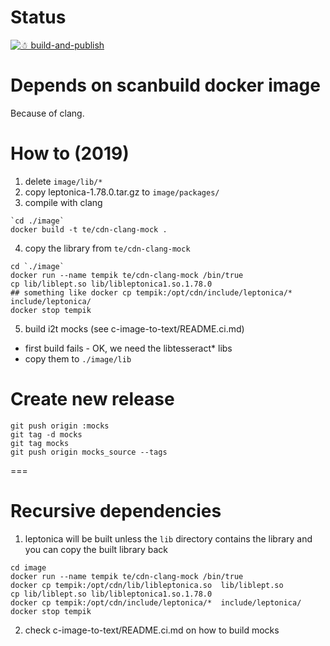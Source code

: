 # Status

[![☃ build-and-publish](https://github.com/mazoea/docker-i2t-bits/actions/workflows/ci.yml/badge.svg?branch=mocks)](https://github.com/mazoea/docker-i2t-bits/actions/workflows/ci.yml)


# Depends on scanbuild docker image

Because of clang.

# How to (2019)

1. delete `image/lib/*`
2. copy leptonica-1.78.0.tar.gz to `image/packages/`
3. compile with clang
```
`cd ./image`
docker build -t te/cdn-clang-mock .
```
4. copy the library from `te/cdn-clang-mock`
```
cd `./image`
docker run --name tempik te/cdn-clang-mock /bin/true
cp lib/liblept.so lib/libleptonica1.so.1.78.0
## something like docker cp tempik:/opt/cdn/include/leptonica/*  include/leptonica/
docker stop tempik
```

5. build i2t mocks (see c-image-to-text/README.ci.md)
- first build fails - OK, we need the libtesseract* libs
- copy them to `./image/lib`

# Create new release
```
git push origin :mocks
git tag -d mocks
git tag mocks
git push origin mocks_source --tags
```


===

# Recursive dependencies

1. leptonica will be built unless the `lib` directory contains the library and you can copy the built library back
```
cd image
docker run --name tempik te/cdn-clang-mock /bin/true
docker cp tempik:/opt/cdn/lib/libleptonica.so  lib/liblept.so
cp lib/liblept.so lib/libleptonica1.so.1.78.0
docker cp tempik:/opt/cdn/include/leptonica/*  include/leptonica/
docker stop tempik
```

2. check c-image-to-text/README.ci.md on how to build mocks